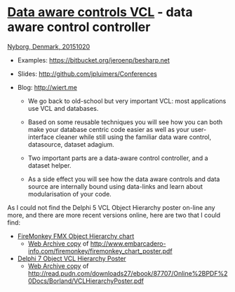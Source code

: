 # [Data aware controls VCL](Smarter-code-with-databases-and-data-aware-controls.ppt) - data aware control controller

[Nyborg, Denmark, 20151020](http://www.dapug.dk/2015/08/workshop-20.html)

- Examples: <https://bitbucket.org/jeroenp/besharp.net>
- Slides: <http://github.com/jpluimers/Conferences>
- Blog: <http://wiert.me>

    - We go back to old-school but very important VCL: most applications use VCL and databases.

    - Based on some reusable techniques you will see how you can both make your database centric code easier as well as your user-interface cleaner while still using the familiar data ware control, datasource, dataset adagium.
    - Two important parts are a data-aware control controller, and a dataset helper.
    - As a side effect you will see how the data aware controls and data source are internally bound using data-links and learn about modularisation of your code.

As I could not find the Delphi 5 VCL Object Hierarchy poster on-line any more, and there are more recent versions online, here are two that I could find:

- [FireMonkey FMX Object Hierarchy chart](firemonkey_chart_poster.pdf)
    - [Web Archive copy](http://web.archive.org/web/20140709212256/http://www.embarcadero-info.com/firemonkey/firemonkey_chart_poster.pdf) of http://www.embarcadero-info.com/firemonkey/firemonkey_chart_poster.pdf
- [Delphi 7 Object VCL Hierarchy Poster](VCLHierarchyPoster.pdf)
    - [Web Archive copy](http://web.archive.org/web/20151022094829/http://read.pudn.com/downloads27/ebook/87707/Online%2BPDF%20Docs/Borland/VCLHierarchyPoster.pdf) of http://read.pudn.com/downloads27/ebook/87707/Online%2BPDF%20Docs/Borland/VCLHierarchyPoster.pdf
